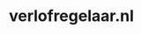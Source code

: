 ---
layout: post
title:  "verlofregelaar.nl"
internal_url:  "/dutchgov/verlofregelaar.nl.html"
categories: dutchgov
---